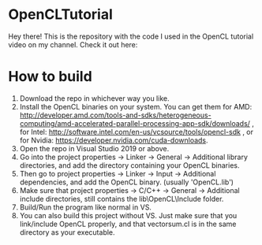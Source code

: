 # OpenCLTutorial

Hey there! This is the repository with the code I used in the OpenCL tutorial video on my channel. Check it out here:

# How to build

1. Download the repo in whichever way you like.
2. Install the OpenCL binaries on your system. You can get them for AMD: http://developer.amd.com/tools-and-sdks/heterogeneous-computing/amd-accelerated-parallel-processing-app-sdk/downloads/ , for Intel: http://software.intel.com/en-us/vcsource/tools/opencl-sdk , or for Nvidia: https://developer.nvidia.com/cuda-downloads.
3. Open the repo in Visual Studio 2019 or above.
4. Go into the project properties -> Linker -> General -> Additional library directories, and add the directory containing your OpenCL binaries.
5. Then go to project properties -> Linker -> Input -> Additional dependencies, and add the OpenCL binary. (usually 'OpenCL.lib')
6. Make sure that project properties -> C/C++ -> General -> Additional include directories, still contains the lib\OpenCL\Include folder.
7. Build/Run the program like normal in VS.
8. You can also build this project without VS. Just make sure that you link/include OpenCL properly, and that vectorsum.cl is in the same directory as your executable.
